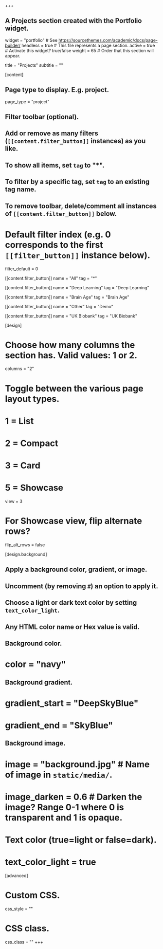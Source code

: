 +++
## A Projects section created with the Portfolio widget.
widget = "portfolio"  # See https://sourcethemes.com/academic/docs/page-builder/
headless = true  # This file represents a page section.
active = true  # Activate this widget? true/false
weight = 65  # Order that this section will appear.

title = "Projects"
subtitle = ""

[content]
  ## Page type to display. E.g. project.
  page_type = "project"
  
  ## Filter toolbar (optional).
  ## Add or remove as many filters (`[[content.filter_button]]` instances) as you like.
  ## To show all items, set `tag` to "*".
  ## To filter by a specific tag, set `tag` to an existing tag name.
  ## To remove toolbar, delete/comment all instances of `[[content.filter_button]]` below.
  
  # Default filter index (e.g. 0 corresponds to the first `[[filter_button]]` instance below).
  filter_default = 0
  
   [[content.filter_button]]
     name = "All"
     tag = "*"
  
   [[content.filter_button]]
     name = "Deep Learning"
     tag = "Deep Learning"
 
   [[content.filter_button]]
     name = "Brain Age"
     tag = "Brain Age"
    
   [[content.filter_button]]
     name = "Other"
     tag = "Demo"
     
   [[content.filter_button]]
     name = "UK Biobank"
     tag = "UK Biobank"

[design]
  # Choose how many columns the section has. Valid values: 1 or 2.
  columns = "2"

  # Toggle between the various page layout types.
  #   1 = List
  #   2 = Compact
  #   3 = Card
  #   5 = Showcase
  view = 3

  # For Showcase view, flip alternate rows?
  flip_alt_rows = false

[design.background]
  ## Apply a background color, gradient, or image.
  ##   Uncomment (by removing `#`) an option to apply it.
  ##   Choose a light or dark text color by setting `text_color_light`.
  ##   Any HTML color name or Hex value is valid.
  
  ## Background color.
  # color = "navy"
  
  ## Background gradient.
  # gradient_start = "DeepSkyBlue"
  # gradient_end = "SkyBlue"
  
  ## Background image.
  # image = "background.jpg"  # Name of image in `static/media/`.
  # image_darken = 0.6  # Darken the image? Range 0-1 where 0 is transparent and 1 is opaque.

  # Text color (true=light or false=dark).
  # text_color_light = true  
  
[advanced]
 # Custom CSS. 
 css_style = ""
 
 # CSS class.
 css_class = ""
+++

